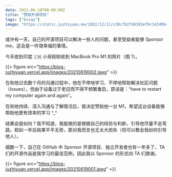 ```yaml
---
date: 2021-06-18T08:00:00Z
title: "赞助开源项目"
tags: ["Essay"]
image: "https://static.juzhiyuan.me/2022/12/11/c30c7b27d6393ef9c14349b4c3541ebe.png"
---
```


或许有一天，自己的开源项目可以解决一些人的问题，甚至受益者能够 Sponsor me，这会是一件很幸福的事情。

今天收到印度 🇮🇳 小哥刚刚收到 MacBook Pro M1 的照片（图 1）。

{{< figure src="https://blog-juzhiyuan.vercel.app/images/20210619002.jpeg" >}}

在和他过去数个月的沟通过程中，他在不停地学习、不停地帮助解决社区问题（Issues），但由于设备过于老旧而不得不频繁重启，原话是：“have to restart my computer again and again”。

在和他持续、深入沟通与了解情况后，我决定赞助他一台 M1，希望这台设备能够帮助他更有效率的学习 ^\_^

结果会是如何？我不知道，我能做的是根据自己的经验与判断，引导他尽量不走弯路，假如一年后结果平平无奇，那对我而言也无太大损失（但可以教会我如何引导他人）。

细数一下，自己在 GitHub 中 Sponsor 开源项目、独立开发者也有一年多了，TA 们的开源作品是我学习的最佳范例，因此我以 Sponsor 的形式向 TA 们致谢。

{{< figure src="https://blog-juzhiyuan.vercel.app/images/20210619001.jpeg" >}}
